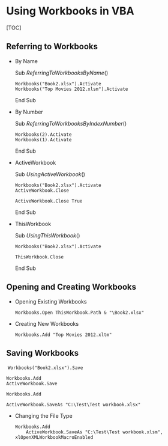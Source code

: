 # Using Workbooks in VBA

[TOC]

## Referring to Workbooks

- By Name

  Sub *ReferringToWorkbooksByName*()

      Workbooks("Book2.xlsx").Activate
      Workbooks("Top Movies 2012.xlsm").Activate

  End Sub

- By Number

  Sub *ReferringToWorkbooksByIndexNumber*()

      Workbooks(2).Activate
      Workbooks(1).Activate

  End Sub

- ActiveWorkbook

  Sub *UsingActiveWorkbook*()

      Workbooks("Book2.xlsx").Activate
      ActiveWorkbook.Close
      
      ActiveWorkbook.Close True

  End Sub

- ThisWorkbook

  Sub *UsingThisWorkbook*()

      Workbooks("Book2.xlsx").Activate
      
      ThisWorkbook.Close

  End Sub



## Opening and Creating Workbooks

- Opening Existing Workbooks

  `Workbooks.Open ThisWorkbook.Path & "\Book2.xlsx"`

- Creating New Workbooks

   `Workbooks.Add "Top Movies 2012.xltm"`

## Saving Workbooks

​	`Workbooks("Book2.xlsx").Save`

```
Workbooks.Add
ActiveWorkbook.Save
```

```
Workbooks.Add

ActiveWorkbook.SaveAs "C:\Test\Test workbook.xlsx"
```

- Changing the File Type

  ```
  Workbooks.Add
      ActiveWorkbook.SaveAs "C:\Test\Test workbook.xlsm", xlOpenXMLWorkbookMacroEnabled
  ```